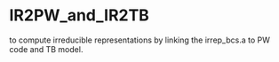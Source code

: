 # IR2PW_and_IR2TB
to compute irreducible representations by linking the irrep_bcs.a to PW code and TB model.
